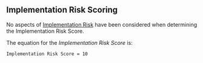 ## Implementation Risk Scoring

No aspects of [Implementation Risk](../20categories/30implementation/protocol-implementation-risk.md) have been considered when determining the Implementation Risk Score.

The equation for the *Implementation Risk Score* is:

```
Implementation Risk Score = 10
```
